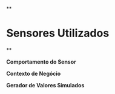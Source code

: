 **

# Sensores Utilizados

**

**Comportamento do Sensor**

**Contexto de Negócio**

**Gerador de Valores Simulados**

